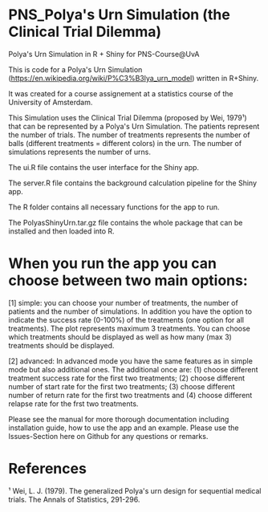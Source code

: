 # PNS_Polya's Urn Simulation (the Clinical Trial Dilemma)
Polya's Urn Simulation in R + Shiny for PNS-Course@UvA 

This is code for a Polya's Urn Simulation (https://en.wikipedia.org/wiki/P%C3%B3lya_urn_model) written in R+Shiny.

It was created for a course assignement at a statistics course of the University of Amsterdam. 

This Simulation uses the Clinical Trial Dilemma (proposed by Wei, 1979¹) that can be represented by a Polya's Urn Simulation. The patients represent the number of trials. The number of treatments represents the number of balls (different treatments = different colors) in the urn. The number of simulations represents the number of urns.

The ui.R file contains the user interface for the Shiny app.

The server.R file contains the background calculation pipeline for the Shiny app.

The R folder contains all necessary functions for the app to run. 

The PolyasShinyUrn.tar.gz file contains the whole package that can be installed and then loaded into R. 

# When you run the app you can choose between two main options: 

[1] simple: you can choose your number of treatments, the number of patients and the number of simulations. In addition you have the option to indicate the success rate (0-100%) of the treatments (one option for all treatments). The plot represents maximum 3 treatments. You can choose which treatments should be displayed as well as how many (max 3) treatments should be displayed.

[2] advanced: In advanced mode you have the same features as in simple mode but also additional ones. The additional once are: (1) choose different treatment success rate for the first two treatments; (2) choose different number of start rate for the first two treatments; (3) choose different number of return rate for the first two treatments and (4) choose different relapse rate for the frst two treatments. 

Please see the manual for more thorough documentation including installation guide, how to use the app and an example. 
Please use the Issues-Section here on Github for any questions or remarks.

# References
¹ Wei, L. J. (1979). The generalized Polya's urn design for sequential medical trials. The Annals of Statistics, 291-296.
